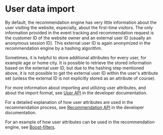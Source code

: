 # User data import

By default, the recommendation engine has very little information about the user visiting the website, 
especially, about the first-time visitors. 
The only information provided in the event tracking and recommendation request is the customer ID 
of the website owner and an external user ID (usually an anonymous session ID). 
This external user ID is again anonymized in the recommendation engine by a hashing algorithm.

Sometimes, it is helpful to store additional attributes for every user, for example age or home city. 
It is possible to retrieve the stored information based on the external user ID, but due to the hashing 
step mentioned above, it is not possible to get the external user ID within the user's attribute set 
(unless the external ID is not explicitly stored as an attribute of course).

For more information about importing and utilizing user attributes, and about the import format, see [User API](https://doc.ibexa.co/en/master/guide/personalization/developer_guide/user_api) in the developer documentation.

For a detailed explanation of how user attributes are used in the recommendation process, see [Recommendation API](https://doc.ibexa.co/en/master/guide/personalization/developer_guide/recommendation_api) in the developer documentation.

For an example of how user attributes can be used in the recommendation engine, see [Boost-filters](filters.md#boost-filters).
